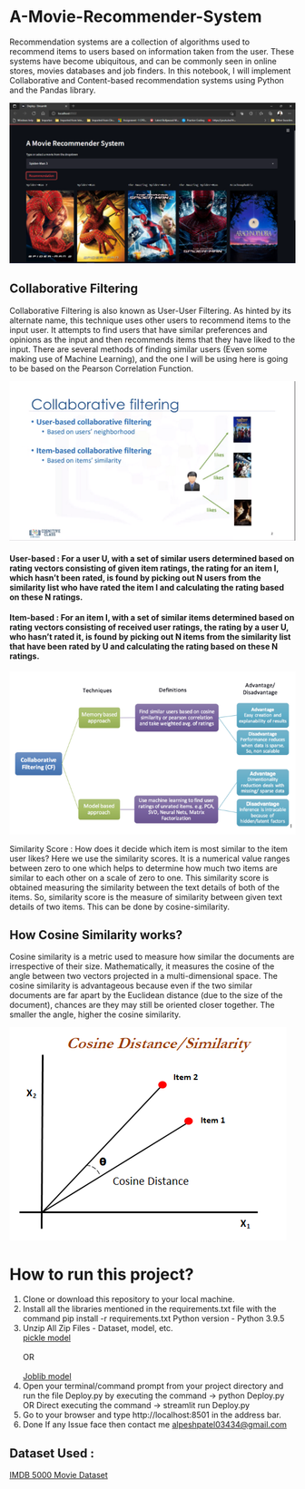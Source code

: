 # A-Movie-Recommender-System
Recommendation systems are a collection of algorithms used to recommend items to users based on information taken from the user. These systems have become ubiquitous, and can be commonly seen in online stores, movies databases and job finders. In this notebook, I will implement Collaborative and Content-based recommendation systems using Python and the Pandas library.

<img src="Output.png"></img>


## Collaborative Filtering

Collaborative Filtering is also known as User-User Filtering. As hinted by its alternate name, this technique uses other users to recommend items to the input user. It attempts to find users that have similar preferences and opinions as the input and then recommends items that they have liked to the input. There are several methods of finding similar users (Even some making use of Machine Learning), and the one I will be using here is going to be based on the Pearson Correlation Function.

<img src="temp/img3.png"></img>

#### User-based : For a user U, with a set of similar users determined based on rating vectors consisting of given item ratings, the rating for an item I, which hasn’t been rated, is found by picking out N users from the similarity list who have rated the item I and calculating the rating based on these N ratings.

#### Item-based : For an item I, with a set of similar items determined based on rating vectors consisting of received user ratings, the rating by a user U, who hasn’t rated it, is found by picking out N items from the similarity list that have been rated by U and calculating the rating based on these N ratings.

<img src="temp/img1.png"></img>

Similarity Score :
How does it decide which item is most similar to the item user likes? Here we use the similarity scores.
It is a numerical value ranges between zero to one which helps to determine how much two items are similar to each other on a scale of zero to one. This similarity score is obtained measuring the similarity between the text details of both of the items. So, similarity score is the measure of similarity between given text details of two items. This can be done by cosine-similarity.

## How Cosine Similarity works?
Cosine similarity is a metric used to measure how similar the documents are irrespective of their size. Mathematically, it measures the cosine of the angle between two vectors projected in a multi-dimensional space. The cosine similarity is advantageous because even if the two similar documents are far apart by the Euclidean distance (due to the size of the document), chances are they may still be oriented closer together. The smaller the angle, higher the cosine similarity.

<img src="temp/img4.png"></img>

# How to run this project?

1. Clone or download this repository to your local machine.
2. Install all the libraries mentioned in the requirements.txt file with the command pip install -r requirements.txt
Python version - Python 3.9.5
3. Unzip All Zip Files - Dataset, model, etc. </br>
<a href="https://drive.google.com/drive/folders/1ZxdD_jSt85_CWibJaza1-4I3Th_6bKzq?usp=sharing">pickle model</a> <br></br>
OR <br></br>
<a href="https://drive.google.com/drive/folders/1ycuddL3mt-WDkNc_9Vo83tan5VsMk0nl?usp=sharing">Joblib model</a>
5. Open your terminal/command prompt from your project directory and run the file Deploy.py by executing the command -> python Deploy.py
OR Direct executing the command -> streamlit run Deploy.py
5. Go to your browser and type http://localhost:8501 in the address bar.
6. Done 
If any Issue face then contact me alpeshpatel03434@gmail.com

## Dataset Used :

<a href="https://www.kaggle.com/carolzhangdc/imdb-5000-movie-dataset">IMDB 5000 Movie Dataset</a>

